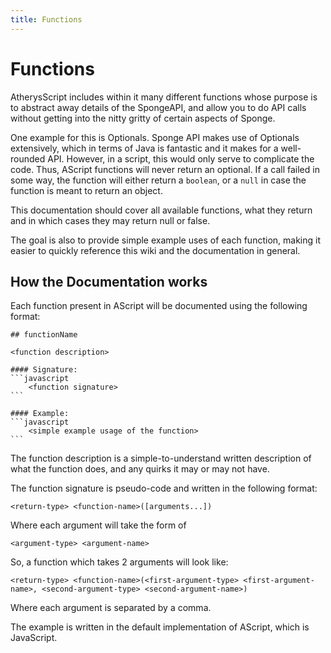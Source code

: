 ```yaml
---
title: Functions
---
```

# Functions
AtherysScript includes within it many different functions whose purpose is to abstract away details of the SpongeAPI, and allow you to do API calls without getting into the nitty gritty of certain aspects of Sponge.

One example for this is Optionals. Sponge API makes use of Optionals extensively, which in terms of Java is fantastic and it makes for a well-rounded API. However, in a script, this would only serve to complicate the code. Thus, AScript functions will never return an optional. If a call failed in some way, the function will either return a `boolean`, or a `null` in case the function is meant to return an object.

This documentation should cover all available functions, what they return and in which cases they may return null or false.

The goal is also to provide simple example uses of each function, making it easier to quickly reference this wiki and the documentation in general. 

## How the Documentation works

Each function present in AScript will be documented using the following format:
~~~~
## functionName

<function description>

#### Signature:
```javascript
    <function signature>
```

#### Example:
```javascript
    <simple example usage of the function>
```
~~~~
The function description is a simple-to-understand written description of what the function does, and any quirks it may or may not have.

The function signature is pseudo-code and written in the following format:
```
<return-type> <function-name>([arguments...])
```

Where each argument will take the form of
```
<argument-type> <argument-name>
```

So, a function which takes 2 arguments will look like:

```
<return-type> <function-name>(<first-argument-type> <first-argument-name>, <second-argument-type> <second-argument-name>)
```

Where each argument is separated by a comma.

The example is written in the default implementation of AScript, which is JavaScript.

